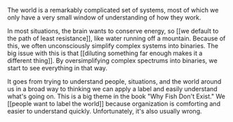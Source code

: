 
The world is a remarkably complicated set of systems, most of which we only have a very small window of understanding of how they work. 

In most situations, the brain wants to conserve energy, so [[we default to the path of least resistance]], like water running off a mountain. Because of this, we often unconsciously simplify complex systems into binaries. The big issue with this is that [[diluting something far enough makes it a different thing]]. By oversimplifying complex spectrums into binaries, we start to see everything in that way. 

It goes from trying to understand people, situations, and the world around us in a broad way to thinking we can apply a label and easily understand what's going on. This is a big theme in the book "Why Fish Don't Exist." We [[people want to label the world]] because organization is comforting and easier to understand quickly. Unfortunately, it's also usually wrong.